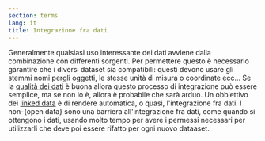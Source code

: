 ```yaml
---
section: terms
lang: it
title: Integrazione fra dati
---
```


Generalmente qualsiasi uso interessante dei dati avviene dalla combinazione con differenti sorgenti. Per permettere questo è necessario garantire che i diversi dataset sia compatibili: questi devono usare gli stemmi nomi pergli oggetti, le stesse unità di misura o coordinate ecc... Se la [qualità dei dati](glossary/it/data-quality) è buona allora questo processo di integrazione può essere semplice, ma se non lo è, allora è probabile che sarà arduo. Un obbiettivo dei [linked data](/glossary/it/linked-data/) è di rendere automatica, o quasi, l'integrazione fra dati. I non-{open data} sono una barriera all'integrazione fra dati, come quando si ottengono i dati, usando molto tempo per avere i permessi necessari per utilizzarli che deve poi essere rifatto per ogni nuovo dataaset.
